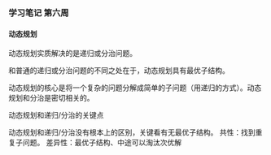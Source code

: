 ### 学习笔记 第六周
#### 动态规划
动态规划实质解决的是递归或分治问题。

和普通的递归或分治问题的不同之处在于，动态规划具有最优子结构。

动态规划的核心是将一个复杂的问题分解成简单的子问题（用递归的方式）。动态规划和分治是密切相关的。

动态规划和递归/分治的关键点

动态规划和递归/分治没有根本上的区别，关键看有无最优子结构。
共性：找到重复子问题。
差异性：最优子结构、中途可以淘汰次优解
